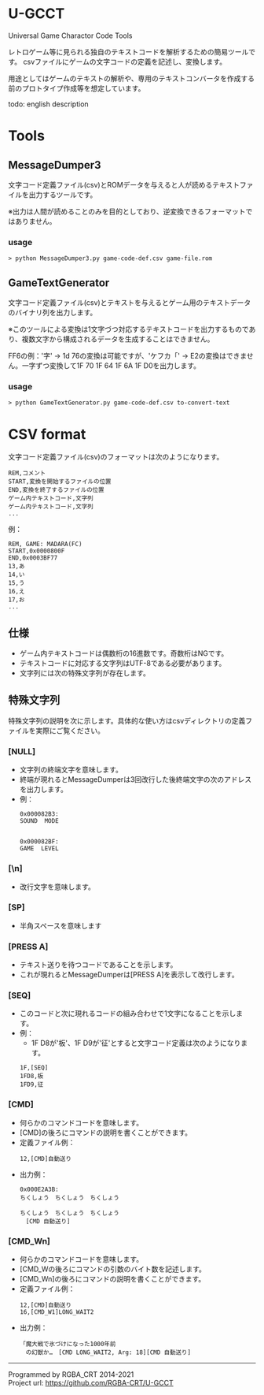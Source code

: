 # U-GCCT
Universal Game Charactor Code Tools

レトロゲーム等に見られる独自のテキストコードを解析するための簡易ツールです。
csvファイルにゲームの文字コードの定義を記述し、変換します。

用途としてはゲームのテキストの解析や、専用のテキストコンバータを作成する前のプロトタイプ作成等を想定しています。

todo: english description

# Tools
## MessageDumper3
文字コード定義ファイル(csv)とROMデータを与えると人が読めるテキストファイルを出力するツールです。

※出力は人間が読めることのみを目的としており、逆変換できるフォーマットではありません。

### usage
```
> python MessageDumper3.py game-code-def.csv game-file.rom
```

## GameTextGenerator
文字コード定義ファイル(csv)とテキストを与えるとゲーム用のテキストデータのバイナリ列を出力します。

※このツールによる変換は1文字づつ対応するテキストコードを出力するものであり、複数文字から構成されるデータを生成することはできません。

FF6の例：'字' → 1d 76の変換は可能ですが、'ケフカ「' → E2の変換はできません。一字ずつ変換して1F 70 1F 64 1F 6A 1F D0を出力します。

### usage
```
> python GameTextGenerator.py game-code-def.csv to-convert-text
```

# CSV format
文字コード定義ファイル(csv)のフォーマットは次のようになります。

```csv
REM,コメント
START,変換を開始するファイルの位置
END,変換を終了するファイルの位置
ゲーム内テキストコード,文字列
ゲーム内テキストコード,文字列
...
```

例：
```
REM, GAME: MADARA(FC)
START,0x0000800F
END,0x0003BF77
13,あ
14,い
15,う
16,え
17,お
...
```

## 仕様
+ ゲーム内テキストコードは偶数桁の16進数です。奇数桁はNGです。
+ テキストコードに対応する文字列はUTF-8である必要があります。
+ 文字列には次の特殊文字列が存在します。

## 特殊文字列
特殊文字列の説明を次に示します。具体的な使い方はcsvディレクトリの定義ファイルを実際にご覧ください。

### [NULL]
+ 文字列の終端文字を意味します。
+ 終端が現れるとMessageDumperは3回改行した後終端文字の次のアドレスを出力します。
+ 例：
	```
	0x000082B3:
	SOUND  MODE


	0x000082BF:
	GAME  LEVEL
	```

### [\n]
+ 改行文字を意味します。

### [SP]
+ 半角スペースを意味します

### [PRESS A]
+ テキスト送りを待つコードであることを示します。
+ これが現れるとMessageDumperは[PRESS A]を表示して改行します。

### [SEQ]
+ このコードと次に現れるコードの組み合わせで1文字になることを示します。
+ 例：
	+ 1F D8が'板'、1F D9が'征'とすると文字コード定義は次のようになります。
	```
	1F,[SEQ]
	1FD8,板
	1FD9,征
	```

### [CMD]
+ 何らかのコマンドコードを意味します。
+ [CMD]の後ろにコマンドの説明を書くことができます。
+ 定義ファイル例：
	```
	12,[CMD]自動送り
	```
+ 出力例：
	```
	0x000E2A3B:
	ちくしょう　ちくしょう　ちくしょう

	ちくしょう　ちくしょう　ちくしょう
	　[CMD 自動送り]
	```

### [CMD_Wn]
+ 何らかのコマンドコードを意味します。
+ [CMD_Wの後ろにコマンドの引数のバイト数を記述します。
+ [CMD_Wn]の後ろにコマンドの説明を書くことができます。
+ 定義ファイル例：
	```
	12,[CMD]自動送り
	16,[CMD_W1]LONG_WAIT2
	```
+ 出力例：
	```
	「魔大戦で氷づけになった1000年前
	　の幻獣か…　[CMD LONG_WAIT2, Arg: 18][CMD 自動送り]
	```

----
Programmed by RGBA_CRT 2014-2021  
Project url: https://github.com/RGBA-CRT/U-GCCT